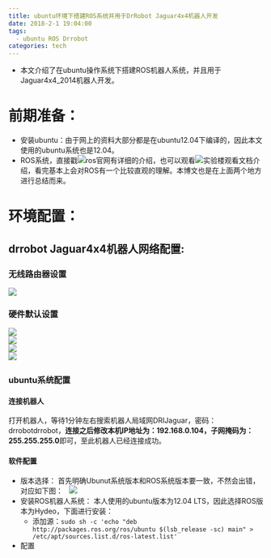 ```yaml
---
title: ubuntu环境下搭建ROS系统并用于DrRobot Jaguar4x4机器人开发
date: 2018-2-1 19:04:00
tags:
  - ubuntu ROS Drrobot
categories: tech
---
```

* 本文介绍了在ubuntu操作系统下搭建ROS机器人系统，并且用于Jaguar4x4_2014机器人开发。  
<!--more-->
# 前期准备：
* 安装ubuntu：由于网上的资料大部分都是在ubuntu12.04下编译的，因此本文使用的ubuntu系统也是12.04。
* ROS系统，直接戳![ros官网](http://wiki.ros.org/)有详细的介绍，也可以观看![实验楼](https://www.shiyanlou.com/courses/854)观看文档介绍，看完基本上会对ROS有一个比较直观的理解。本博文也是在上面两个地方进行总结而来。
# 环境配置：
## drrobot Jaguar4x4机器人网络配置:
### 无线路由器设置  
![](https://github.com/Hosea1/markdown_file/blob/master/md_image/drrobot_ros_ubuntu/1.jpg?raw=true)
### 硬件默认设置
![](https://github.com/Hosea1/markdown_file/blob/master/md_image/drrobot_ros_ubuntu/2.jpg?raw=true)  
![](https://github.com/Hosea1/markdown_file/blob/master/md_image/drrobot_ros_ubuntu/3.jpg?raw=true)  
![](https://github.com/Hosea1/markdown_file/blob/master/md_image/drrobot_ros_ubuntu/4.jpg?raw=true)  
![](https://github.com/Hosea1/markdown_file/blob/master/md_image/drrobot_ros_ubuntu/5.jpg?raw=true)  
### ubuntu系统配置
#### 连接机器人
打开机器人，等待1分钟左右搜索机器人局域网DRIJaguar，密码：drrobotdrrobot，**连接之后修改本机IP地址为：192.168.0.104，子网掩码为：255.255.255.0**即可，至此机器人已经连接成功。
#### 软件配置 
- 版本选择： 
首先明确Ubunut系统版本和ROS系统版本要一致，不然会出错，对应如下图：  
![](https://github.com/Hosea1/markdown_file/blob/master/md_image/drrobot_ros_ubuntu/6.jpg?raw=true)  
- 安装ROS机器人系统： 
本人使用的ubuntu版本为12.04 LTS，因此选择ROS版本为Hydeo，下面进行安装：
    - 添加源：`sudo sh -c 'echo "deb http://packages.ros.org/ros/ubuntu $(lsb_release -sc) main" > /etc/apt/sources.list.d/ros-latest.list'`
- 配置
